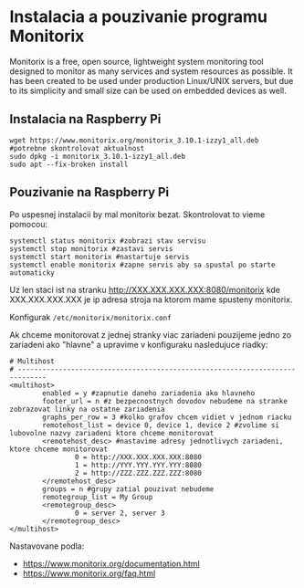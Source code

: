 # Instalacia a pouzivanie programu Monitorix

Monitorix is a free, open source, lightweight system monitoring tool designed to monitor as many services and system resources as possible. It has been created to be used under production Linux/UNIX servers, but due to its simplicity and small size can be used on embedded devices as well.

## Instalacia na Raspberry Pi

``` 
wget https://www.monitorix.org/monitorix_3.10.1-izzy1_all.deb #potrebne skontrolovat aktualnost
sudo dpkg -i monitorix_3.10.1-izzy1_all.deb
sudo apt --fix-broken install
``` 

## Pouzivanie na Raspberry Pi

Po uspesnej instalacii by mal monitorix bezat. Skontrolovat to vieme pomocou:
``` 
systemctl status monitorix #zobrazi stav servisu
systemctl stop monitorix #zastavi servis
systemctl start monitorix #nastartuje servis
systemctl enable monitorix #zapne servis aby sa spustal po starte automaticky
``` 

Uz len staci ist na stranku http://XXX.XXX.XXX.XXX:8080/monitorix kde XXX.XXX.XXX.XXX je ip adresa stroja na ktorom mame spusteny monitorix.

Konfigurak `/etc/monitorix/monitorix.conf`

Ak chceme monitorovat z jednej stranky viac zariadeni pouzijeme jedno zo zariadeni ako "hlavne" a upravime v konfiguraku nasledujuce riadky:

``` 
# Multihost
# -----------------------------------------------------------------------------
<multihost>
        enabled = y #zapnutie daneho zariadenia ako hlavneho
        footer_url = n #z bezpecnostnych dovodov nebudeme na stranke zobrazovat linky na ostatne zariadenia
        graphs_per_row = 3 #kolko grafov chcem vidiet v jednom riacku
        remotehost_list = device 0, device 1, device 2 #zvolime si lubovolne nazvy zariadeni ktore chceme monitorovat
        <remotehost_desc> #nastavime adresy jednotlivych zariadeni, ktore chceme monitorovat
                0 = http://XXX.XXX.XXX.XXX:8080
                1 = http://YYY.YYY.YYY.YYY:8080
                2 = http://ZZZ.ZZZ.ZZZ.ZZZ:8080
        </remotehost_desc>
        groups = n #grupy zatial pouzivat nebudeme
        remotegroup_list = My Group
        <remotegroup_desc>
                0 = server 2, server 3
        </remotegroup_desc>
</multihost>
``` 

Nastavovane podla:
* https://www.monitorix.org/documentation.html
* https://www.monitorix.org/faq.html
